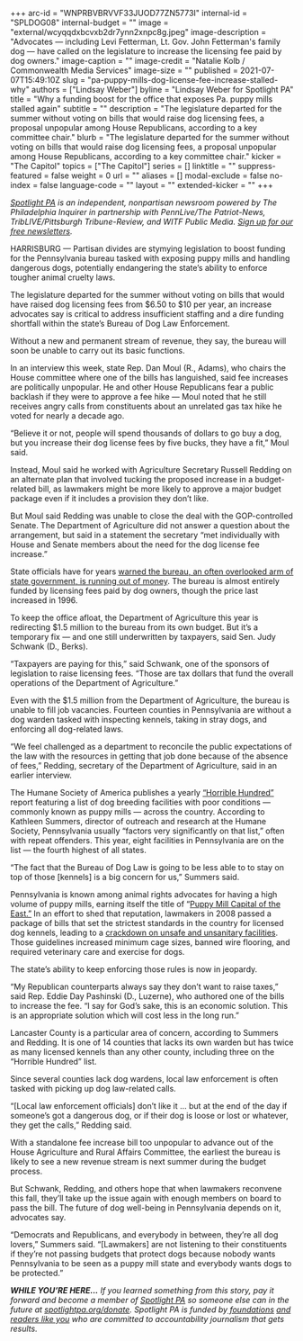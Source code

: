 +++
arc-id = "WNPRBVBRVVF33JUOD77ZN5773I"
internal-id = "SPLDOG08"
internal-budget = ""
image = "external/wcyqqdxbcvxb2dr7ynn2xnpc8g.jpeg"
image-description = "Advocates — including Levi Fetterman, Lt. Gov. John Fetterman's family dog — have called on the legislature to increase the licensing fee paid by dog owners."
image-caption = ""
image-credit = "Natalie Kolb / Commonwealth Media Services"
image-size = ""
published = 2021-07-07T15:49:10Z
slug = "pa-puppy-mills-dog-license-fee-increase-stalled-why"
authors = ["Lindsay Weber"]
byline = "Lindsay Weber for Spotlight PA"
title = "Why a funding boost for the office that exposes Pa. puppy mills stalled again"
subtitle = ""
description = "The legislature departed for the summer without voting on bills that would raise dog licensing fees, a proposal unpopular among House Republicans, according to a key committee chair."
blurb = "The legislature departed for the summer without voting on bills that would raise dog licensing fees, a proposal unpopular among House Republicans, according to a key committee chair."
kicker = "The Capitol"
topics = ["The Capitol"]
series = []
linktitle = ""
suppress-featured = false
weight = 0
url = ""
aliases = []
modal-exclude = false
no-index = false
language-code = ""
layout = ""
extended-kicker = ""
+++

<a href="https://www.spotlightpa.org/"><i>Spotlight PA</i></a><i> is an independent, nonpartisan newsroom powered by The Philadelphia Inquirer in partnership with PennLive/The Patriot-News, TribLIVE/Pittsburgh Tribune-Review, and WITF Public Media. </i><a href="https://www.spotlightpa.org/newsletters"><i>Sign up for our free newsletters</i></a><i>.</i>

HARRISBURG — Partisan divides are stymying legislation to boost funding for the Pennsylvania bureau tasked with exposing puppy mills and handling dangerous dogs, potentially endangering the state’s ability to enforce tougher animal cruelty laws.

The legislature departed for the summer without voting on bills that would have raised dog licensing fees from $6.50 to $10 per year, an increase advocates say is critical to address insufficient staffing and a dire funding shortfall within the state’s Bureau of Dog Law Enforcement.

Without a new and permanent stream of revenue, they say, the bureau will soon be unable to carry out its basic functions.

<script src="https://www.spotlightpa.org/embed.js" async></script><div data-spl-embed-version="1" data-spl-src="https://www.spotlightpa.org/embeds/newsletter/"></div>

In an interview this week, state Rep. Dan Moul (R., Adams), who chairs the House committee where one of the bills has languished, said fee increases are politically unpopular. He and other House Republicans fear a public backlash if they were to approve a fee hike — Moul noted that he still receives angry calls from constituents about an unrelated gas tax hike he voted for nearly a decade ago.

“Believe it or not, people will spend thousands of dollars to go buy a dog, but you increase their dog license fees by five bucks, they have a fit,” Moul said.

Instead, Moul said he worked with Agriculture Secretary Russell Redding on an alternate plan that involved tucking the proposed increase in a budget-related bill, as lawmakers might be more likely to approve a major budget package even if it includes a provision they don’t like.

But Moul said Redding was unable to close the deal with the GOP-controlled Senate. The Department of Agriculture did not answer a question about the arrangement, but said in a statement the secretary “met individually with House and Senate members about the need for the dog license fee increase.”

State officials have for years <a href="https://www.spotlightpa.org/news/2020/02/pennsylvanias-progress-against-puppy-mills-is-at-risk-because-of-low-dog-license-fees-audit-says/">warned the bureau, an often overlooked arm of state government, is running out of money</a>. The bureau is almost entirely funded by licensing fees paid by dog owners, though the price last increased in 1996.

To keep the office afloat, the Department of Agriculture this year is redirecting $1.5 million to the bureau from its own budget. But it’s a temporary fix — and one still underwritten by taxpayers, said Sen. Judy Schwank (D., Berks).

“Taxpayers are paying for this,” said Schwank, one of the sponsors of legislation to raise licensing fees. “Those are tax dollars that fund the overall operations of the Department of Agriculture.”

Even with the $1.5 million from the Department of Agriculture, the bureau is unable to fill job vacancies. Fourteen counties in Pennsylvania are without a dog warden tasked with inspecting kennels, taking in stray dogs, and enforcing all dog-related laws.

“We feel challenged as a department to reconcile the public expectations of the law with the resources in getting that job done because of the absence of fees,” Redding, secretary of the Department of Agriculture, said in an earlier interview.

The Humane Society of America publishes a yearly <a href="https://www.humanesociety.org/sites/default/files/docs/2021_HorribleHundred.pdf">“Horrible Hundred”</a> report featuring a list of dog breeding facilities with poor conditions — commonly known as puppy mills — across the country. According to Kathleen Summers, director of outreach and research at the Humane Society, Pennsylvania usually “factors very significantly on that list,” often with repeat offenders. This year, eight facilities in Pennsylvania are on the list — the fourth highest of all states.

“The fact that the Bureau of Dog Law is going to be less able to to stay on top of those [kennels] is a big concern for us,” Summers said.

Pennsylvania is known among animal rights advocates for having a high volume of puppy mills, earning itself the title of “<a href="https://www.phillymag.com/news/2013/07/19/pennsylvania-puppy-mills-report/">Puppy Mill Capital of the East.”</a> In an effort to shed that reputation, lawmakers in 2008 passed a package of bills that set the strictest standards in the country for licensed dog kennels, leading to a <a href="https://www.nytimes.com/2009/08/18/us/18dogs.html">crackdown on unsafe and unsanitary facilities</a>. Those guidelines increased minimum cage sizes, banned wire flooring, and required veterinary care and exercise for dogs.

The state’s ability to keep enforcing those rules is now in jeopardy.

“My Republican counterparts always say they don’t want to raise taxes,” said Rep. Eddie Day Pashinski (D., Luzerne), who authored one of the bills to increase the fee. “I say for God’s sake, this is an economic solution. This is an appropriate solution which will cost less in the long run.”

Lancaster County is a particular area of concern, according to Summers and Redding. It is one of 14 counties that lacks its own warden but has twice as many licensed kennels than any other county, including three on the “Horrible Hundred” list.

Since several counties lack dog wardens, local law enforcement is often tasked with picking up dog law-related calls.

<script src="https://www.spotlightpa.org/embed.js" async></script><div data-spl-embed-version="1" data-spl-src="https://www.spotlightpa.org/embeds/donate/?teaser_text=If%20you%20learned%20something%20from%20this%20report%2C%20pay%20it%20forward%20and%20become%20a%20member%20of%20Spotlight%20PA%20so%20someone%20else%20can%20in%20the%20future."></div>

“[Local law enforcement officials] don’t like it ... but at the end of the day if someone’s got a dangerous dog, or if their dog is loose or lost or whatever, they get the calls,” Redding said.

With a standalone fee increase bill too unpopular to advance out of the House Agriculture and Rural Affairs Committee, the earliest the bureau is likely to see a new revenue stream is next summer during the budget process.

But Schwank, Redding, and others hope that when lawmakers reconvene this fall, they’ll take up the issue again with enough members on board to pass the bill. The future of dog well-being in Pennsylvania depends on it, advocates say.

“Democrats and Republicans, and everybody in between, they’re all dog lovers,” Summers said. “[Lawmakers] are not listening to their constituents if they’re not passing budgets that protect dogs because nobody wants Pennsylvania to be seen as a puppy mill state and everybody wants dogs to be protected.”

<i><b>WHILE YOU’RE HERE...</b></i><i> If you learned something from this story, pay it forward and become a member of </i><a href="https://www.spotlightpa.org/"><i>Spotlight PA</i></a><i> so someone else can in the future at </i><a href="http://spotlightpa.org/donate"><i>spotlightpa.org/donate</i></a><i>. Spotlight PA is funded by</i><a href="https://www.spotlightpa.org/support"><i> foundations</i></a><i> </i><a href="https://www.spotlightpa.org/support"><i>and readers like you</i></a><i> who are committed to accountability journalism that gets results.</i>
